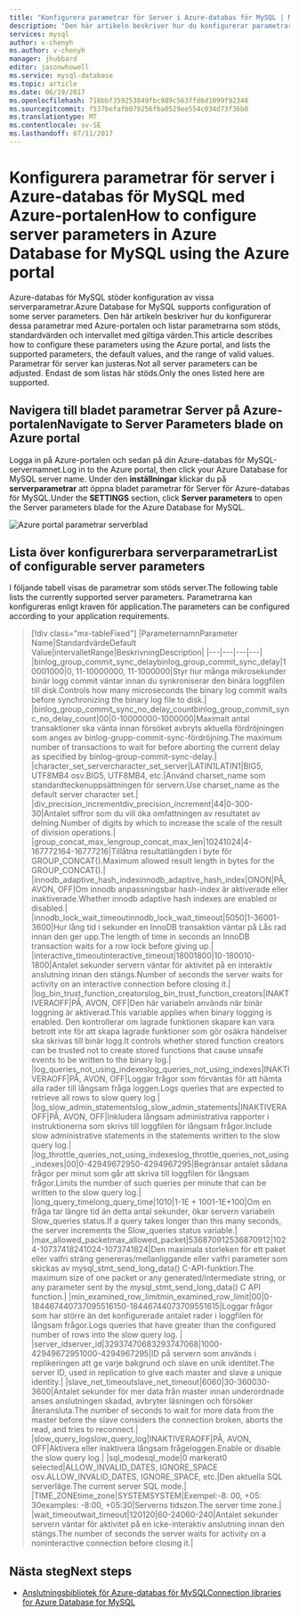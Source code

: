```yaml
---
title: "Konfigurera parametrar för Server i Azure-databas för MySQL | Microsoft Docs"
description: "Den här artikeln beskriver hur du konfigurerar parametrarna för tillgänglig server i Azure-databas för MySQL med Azure-portalen."
services: mysql
author: v-chenyh
ms.author: v-chenyh
manager: jhubbard
editor: jasonwhowell
ms.service: mysql-database
ms.topic: article
ms.date: 06/19/2017
ms.openlocfilehash: 718bbf359253849fbc989c563ffd6d1099f92348
ms.sourcegitcommit: f537befafb079256fba0529ee554c034d73f36b0
ms.translationtype: MT
ms.contentlocale: sv-SE
ms.lasthandoff: 07/11/2017
---
```

# <a name="how-to-configure-server-parameters-in-azure-database-for-mysql-using-the-azure-portal"></a><span data-ttu-id="d674b-103">Konfigurera parametrar för server i Azure-databas för MySQL med Azure-portalen</span><span class="sxs-lookup"><span data-stu-id="d674b-103">How to configure server parameters in Azure Database for MySQL using the Azure portal</span></span>

<span data-ttu-id="d674b-104">Azure-databas för MySQL stöder konfiguration av vissa serverparametrar.</span><span class="sxs-lookup"><span data-stu-id="d674b-104">Azure Database for MySQL supports configuration of some server parameters.</span></span> <span data-ttu-id="d674b-105">Den här artikeln beskriver hur du konfigurerar dessa parametrar med Azure-portalen och listar parametrarna som stöds, standardvärden och intervallet med giltiga värden.</span><span class="sxs-lookup"><span data-stu-id="d674b-105">This article describes how to configure these parameters using the Azure portal, and lists the supported parameters, the default values, and the range of valid values.</span></span> <span data-ttu-id="d674b-106">Parametrar för server kan justeras.</span><span class="sxs-lookup"><span data-stu-id="d674b-106">Not all server parameters can be adjusted.</span></span> <span data-ttu-id="d674b-107">Endast de som listas här stöds.</span><span class="sxs-lookup"><span data-stu-id="d674b-107">Only the ones listed here are supported.</span></span>

## <a name="navigate-to-server-parameters-blade-on-azure-portal"></a><span data-ttu-id="d674b-108">Navigera till bladet parametrar Server på Azure-portalen</span><span class="sxs-lookup"><span data-stu-id="d674b-108">Navigate to Server Parameters blade on Azure portal</span></span>

<span data-ttu-id="d674b-109">Logga in på Azure-portalen och sedan på din Azure-databas för MySQL-servernamnet.</span><span class="sxs-lookup"><span data-stu-id="d674b-109">Log in to the Azure portal, then click your Azure Database for MySQL server name.</span></span> <span data-ttu-id="d674b-110">Under den **inställningar** klickar du på **serverparametrar** att öppna bladet parametrar för Server för Azure-databas för MySQL.</span><span class="sxs-lookup"><span data-stu-id="d674b-110">Under the **SETTINGS** section, click **Server parameters** to open the Server parameters blade for the Azure Database for MySQL.</span></span>

![Azure portal parametrar serverblad](./media/howto-server-parameters/auzre-portal-server-parameters.png)

## <a name="list-of-configurable-server-parameters"></a><span data-ttu-id="d674b-112">Lista över konfigurerbara serverparametrar</span><span class="sxs-lookup"><span data-stu-id="d674b-112">List of configurable server parameters</span></span>

<span data-ttu-id="d674b-113">I följande tabell visas de parametrar som stöds server.</span><span class="sxs-lookup"><span data-stu-id="d674b-113">The following table lists the currently supported server parameters.</span></span> <span data-ttu-id="d674b-114">Parametrarna kan konfigureras enligt kraven för application.</span><span class="sxs-lookup"><span data-stu-id="d674b-114">The parameters can be configured according to your application requirements.</span></span>

> [!div class="mx-tableFixed"]
|<span data-ttu-id="d674b-115">Parameternamn</span><span class="sxs-lookup"><span data-stu-id="d674b-115">Parameter Name</span></span>|<span data-ttu-id="d674b-116">Standardvärde</span><span class="sxs-lookup"><span data-stu-id="d674b-116">Default Value</span></span>|<span data-ttu-id="d674b-117">intervallet</span><span class="sxs-lookup"><span data-stu-id="d674b-117">Range</span></span>|<span data-ttu-id="d674b-118">Beskrivning</span><span class="sxs-lookup"><span data-stu-id="d674b-118">Description</span></span>|
|---|---|---|---|
|<span data-ttu-id="d674b-119">binlog_group_commit_sync_delay</span><span class="sxs-lookup"><span data-stu-id="d674b-119">binlog_group_commit_sync_delay</span></span>|<span data-ttu-id="d674b-120">1000</span><span class="sxs-lookup"><span data-stu-id="d674b-120">1000</span></span>|<span data-ttu-id="d674b-121">0, 11-1000000</span><span class="sxs-lookup"><span data-stu-id="d674b-121">0, 11-1000000</span></span>|<span data-ttu-id="d674b-122">Styr hur många mikrosekunder binär logg commit väntar innan du synkroniserar den binära loggfilen till disk.</span><span class="sxs-lookup"><span data-stu-id="d674b-122">Controls how many microseconds the binary log commit waits before synchronizing the binary log file to disk.</span></span>|
|<span data-ttu-id="d674b-123">binlog_group_commit_sync_no_delay_count</span><span class="sxs-lookup"><span data-stu-id="d674b-123">binlog_group_commit_sync_no_delay_count</span></span>|<span data-ttu-id="d674b-124">0</span><span class="sxs-lookup"><span data-stu-id="d674b-124">0</span></span>|<span data-ttu-id="d674b-125">0-1000000</span><span class="sxs-lookup"><span data-stu-id="d674b-125">0-1000000</span></span>|<span data-ttu-id="d674b-126">Maximalt antal transaktioner ska vänta innan försöket avbryts aktuella fördröjningen som anges av binlog-grupp-commit-sync-fördröjning.</span><span class="sxs-lookup"><span data-stu-id="d674b-126">The maximum number of transactions to wait for before aborting the current delay as specified by binlog-group-commit-sync-delay.</span></span>|
|<span data-ttu-id="d674b-127">character_set_server</span><span class="sxs-lookup"><span data-stu-id="d674b-127">character_set_server</span></span>|<span data-ttu-id="d674b-128">LATIN1</span><span class="sxs-lookup"><span data-stu-id="d674b-128">LATIN1</span></span>|<span data-ttu-id="d674b-129">BIG5, UTF8MB4 osv.</span><span class="sxs-lookup"><span data-stu-id="d674b-129">BIG5, UTF8MB4, etc.</span></span>|<span data-ttu-id="d674b-130">Använd charset_name som standardteckenuppsättningen för servern.</span><span class="sxs-lookup"><span data-stu-id="d674b-130">Use charset_name as the default server character set.</span></span>|
|<span data-ttu-id="d674b-131">div_precision_increment</span><span class="sxs-lookup"><span data-stu-id="d674b-131">div_precision_increment</span></span>|<span data-ttu-id="d674b-132">4</span><span class="sxs-lookup"><span data-stu-id="d674b-132">4</span></span>|<span data-ttu-id="d674b-133">0-30</span><span class="sxs-lookup"><span data-stu-id="d674b-133">0-30</span></span>|<span data-ttu-id="d674b-134">Antalet siffror som du vill öka omfattningen av resultatet av delning.</span><span class="sxs-lookup"><span data-stu-id="d674b-134">Number of digits by which to increase the scale of the result of division operations.</span></span>|
|<span data-ttu-id="d674b-135">group_concat_max_len</span><span class="sxs-lookup"><span data-stu-id="d674b-135">group_concat_max_len</span></span>|<span data-ttu-id="d674b-136">1024</span><span class="sxs-lookup"><span data-stu-id="d674b-136">1024</span></span>|<span data-ttu-id="d674b-137">4-16777216</span><span class="sxs-lookup"><span data-stu-id="d674b-137">4-16777216</span></span>|<span data-ttu-id="d674b-138">Tillåtna resultatlängden i byte för GROUP_CONCAT().</span><span class="sxs-lookup"><span data-stu-id="d674b-138">Maximum allowed result length in bytes for the GROUP_CONCAT().</span></span>|
|<span data-ttu-id="d674b-139">innodb_adaptive_hash_index</span><span class="sxs-lookup"><span data-stu-id="d674b-139">innodb_adaptive_hash_index</span></span>|<span data-ttu-id="d674b-140">ON</span><span class="sxs-lookup"><span data-stu-id="d674b-140">ON</span></span>|<span data-ttu-id="d674b-141">PÅ, AV</span><span class="sxs-lookup"><span data-stu-id="d674b-141">ON, OFF</span></span>|<span data-ttu-id="d674b-142">Om innodb anpassningsbar hash-index är aktiverade eller inaktiverade.</span><span class="sxs-lookup"><span data-stu-id="d674b-142">Whether innodb adaptive hash indexes are enabled or disabled.</span></span>|
|<span data-ttu-id="d674b-143">innodb_lock_wait_timeout</span><span class="sxs-lookup"><span data-stu-id="d674b-143">innodb_lock_wait_timeout</span></span>|<span data-ttu-id="d674b-144">50</span><span class="sxs-lookup"><span data-stu-id="d674b-144">50</span></span>|<span data-ttu-id="d674b-145">1-3600</span><span class="sxs-lookup"><span data-stu-id="d674b-145">1-3600</span></span>|<span data-ttu-id="d674b-146">Hur lång tid i sekunder en InnoDB transaktion väntar på Lås rad innan den ger upp.</span><span class="sxs-lookup"><span data-stu-id="d674b-146">The length of time in seconds an InnoDB transaction waits for a row lock before giving up.</span></span>|
|<span data-ttu-id="d674b-147">interactive_timeout</span><span class="sxs-lookup"><span data-stu-id="d674b-147">interactive_timeout</span></span>|<span data-ttu-id="d674b-148">1800</span><span class="sxs-lookup"><span data-stu-id="d674b-148">1800</span></span>|<span data-ttu-id="d674b-149">10-1800</span><span class="sxs-lookup"><span data-stu-id="d674b-149">10-1800</span></span>|<span data-ttu-id="d674b-150">Antalet sekunder servern väntar för aktivitet på en interaktiv anslutning innan den stängs.</span><span class="sxs-lookup"><span data-stu-id="d674b-150">Number of seconds the server waits for activity on an interactive connection before closing it.</span></span>|
|<span data-ttu-id="d674b-151">log_bin_trust_function_creators</span><span class="sxs-lookup"><span data-stu-id="d674b-151">log_bin_trust_function_creators</span></span>|<span data-ttu-id="d674b-152">INAKTIVERA</span><span class="sxs-lookup"><span data-stu-id="d674b-152">OFF</span></span>|<span data-ttu-id="d674b-153">PÅ, AV</span><span class="sxs-lookup"><span data-stu-id="d674b-153">ON, OFF</span></span>|<span data-ttu-id="d674b-154">Den här variabeln används när binär loggning är aktiverad.</span><span class="sxs-lookup"><span data-stu-id="d674b-154">This variable applies when binary logging is enabled.</span></span> <span data-ttu-id="d674b-155">Den kontrollerar om lagrade funktionen skapare kan vara betrott inte för att skapa lagrade funktioner som gör osäkra händelser ska skrivas till binär logg.</span><span class="sxs-lookup"><span data-stu-id="d674b-155">It controls whether stored function creators can be trusted not to create stored functions that cause unsafe events to be written to the binary log.</span></span>|
|<span data-ttu-id="d674b-156">log_queries_not_using_indexes</span><span class="sxs-lookup"><span data-stu-id="d674b-156">log_queries_not_using_indexes</span></span>|<span data-ttu-id="d674b-157">INAKTIVERA</span><span class="sxs-lookup"><span data-stu-id="d674b-157">OFF</span></span>|<span data-ttu-id="d674b-158">PÅ, AV</span><span class="sxs-lookup"><span data-stu-id="d674b-158">ON, OFF</span></span>|<span data-ttu-id="d674b-159">Loggar frågor som förväntas för att hämta alla rader till långsam fråga loggen.</span><span class="sxs-lookup"><span data-stu-id="d674b-159">Logs queries that are expected to retrieve all rows to slow query log.</span></span>|
|<span data-ttu-id="d674b-160">log_slow_admin_statements</span><span class="sxs-lookup"><span data-stu-id="d674b-160">log_slow_admin_statements</span></span>|<span data-ttu-id="d674b-161">INAKTIVERA</span><span class="sxs-lookup"><span data-stu-id="d674b-161">OFF</span></span>|<span data-ttu-id="d674b-162">PÅ, AV</span><span class="sxs-lookup"><span data-stu-id="d674b-162">ON, OFF</span></span>|<span data-ttu-id="d674b-163">Inkludera långsam administrativa rapporter i instruktionerna som skrivs till loggfilen för långsam frågor.</span><span class="sxs-lookup"><span data-stu-id="d674b-163">Include slow administrative statements in the statements written to the slow query log.</span></span>|
|<span data-ttu-id="d674b-164">log_throttle_queries_not_using_indexes</span><span class="sxs-lookup"><span data-stu-id="d674b-164">log_throttle_queries_not_using_indexes</span></span>|<span data-ttu-id="d674b-165">0</span><span class="sxs-lookup"><span data-stu-id="d674b-165">0</span></span>|<span data-ttu-id="d674b-166">0-4294967295</span><span class="sxs-lookup"><span data-stu-id="d674b-166">0-4294967295</span></span>|<span data-ttu-id="d674b-167">Begränsar antalet sådana frågor per minut som går att skriva till loggfilen för långsam frågor.</span><span class="sxs-lookup"><span data-stu-id="d674b-167">Limits the number of such queries per minute that can be written to the slow query log.</span></span>|
|<span data-ttu-id="d674b-168">long_query_time</span><span class="sxs-lookup"><span data-stu-id="d674b-168">long_query_time</span></span>|<span data-ttu-id="d674b-169">10</span><span class="sxs-lookup"><span data-stu-id="d674b-169">10</span></span>|<span data-ttu-id="d674b-170">1-1E + 100</span><span class="sxs-lookup"><span data-stu-id="d674b-170">1-1E+100</span></span>|<span data-ttu-id="d674b-171">Om en fråga tar längre tid än detta antal sekunder, ökar servern variabeln Slow_queries status.</span><span class="sxs-lookup"><span data-stu-id="d674b-171">If a query takes longer than this many seconds, the server increments the Slow_queries status variable.</span></span>|
|<span data-ttu-id="d674b-172">max_allowed_packet</span><span class="sxs-lookup"><span data-stu-id="d674b-172">max_allowed_packet</span></span>|<span data-ttu-id="d674b-173">536870912</span><span class="sxs-lookup"><span data-stu-id="d674b-173">536870912</span></span>|<span data-ttu-id="d674b-174">1024-1073741824</span><span class="sxs-lookup"><span data-stu-id="d674b-174">1024-1073741824</span></span>|<span data-ttu-id="d674b-175">Den maximala storleken för ett paket eller valfri sträng genereras/mellanliggande eller valfri parameter som skickas av mysql_stmt_send_long_data() C-API-funktion.</span><span class="sxs-lookup"><span data-stu-id="d674b-175">The maximum size of one packet or any generated/intermediate string, or any parameter sent by the mysql_stmt_send_long_data() C API function.</span></span>|
|<span data-ttu-id="d674b-176">min_examined_row_limit</span><span class="sxs-lookup"><span data-stu-id="d674b-176">min_examined_row_limit</span></span>|<span data-ttu-id="d674b-177">0</span><span class="sxs-lookup"><span data-stu-id="d674b-177">0</span></span>|<span data-ttu-id="d674b-178">0-18446744073709551615</span><span class="sxs-lookup"><span data-stu-id="d674b-178">0-18446744073709551615</span></span>|<span data-ttu-id="d674b-179">Loggar frågor som har större än det konfigurerade antalet rader i loggfilen för långsam frågor.</span><span class="sxs-lookup"><span data-stu-id="d674b-179">Logs queries that have greater than the configured number of rows into the slow query log.</span></span> |
|<span data-ttu-id="d674b-180">server_id</span><span class="sxs-lookup"><span data-stu-id="d674b-180">server_id</span></span>|<span data-ttu-id="d674b-181">3293747068</span><span class="sxs-lookup"><span data-stu-id="d674b-181">3293747068</span></span>|<span data-ttu-id="d674b-182">1000-4294967295</span><span class="sxs-lookup"><span data-stu-id="d674b-182">1000-4294967295</span></span>|<span data-ttu-id="d674b-183">ID på servern som används i replikeringen att ge varje bakgrund och slave en unik identitet.</span><span class="sxs-lookup"><span data-stu-id="d674b-183">The server ID, used in replication to give each master and slave a unique identity.</span></span>|
|<span data-ttu-id="d674b-184">slave_net_timeout</span><span class="sxs-lookup"><span data-stu-id="d674b-184">slave_net_timeout</span></span>|<span data-ttu-id="d674b-185">60</span><span class="sxs-lookup"><span data-stu-id="d674b-185">60</span></span>|<span data-ttu-id="d674b-186">30-3600</span><span class="sxs-lookup"><span data-stu-id="d674b-186">30-3600</span></span>|<span data-ttu-id="d674b-187">Antalet sekunder för mer data från master innan underordnade anses anslutningen skadad, avbryter läsningen och försöker återansluta.</span><span class="sxs-lookup"><span data-stu-id="d674b-187">The number of seconds to wait for more data from the master before the slave considers the connection broken, aborts the read, and tries to reconnect.</span></span>|
|<span data-ttu-id="d674b-188">slow_query_log</span><span class="sxs-lookup"><span data-stu-id="d674b-188">slow_query_log</span></span>|<span data-ttu-id="d674b-189">INAKTIVERA</span><span class="sxs-lookup"><span data-stu-id="d674b-189">OFF</span></span>|<span data-ttu-id="d674b-190">PÅ, AV</span><span class="sxs-lookup"><span data-stu-id="d674b-190">ON, OFF</span></span>|<span data-ttu-id="d674b-191">Aktivera eller inaktivera långsam frågeloggen.</span><span class="sxs-lookup"><span data-stu-id="d674b-191">Enable or disable the slow query log.</span></span>|
|<span data-ttu-id="d674b-192">sql_mode</span><span class="sxs-lookup"><span data-stu-id="d674b-192">sql_mode</span></span>|<span data-ttu-id="d674b-193">0 markerat</span><span class="sxs-lookup"><span data-stu-id="d674b-193">0 selected</span></span>|<span data-ttu-id="d674b-194">ALLOW_INVALID_DATES, IGNORE_SPACE osv.</span><span class="sxs-lookup"><span data-stu-id="d674b-194">ALLOW_INVALID_DATES, IGNORE_SPACE, etc.</span></span>|<span data-ttu-id="d674b-195">Den aktuella SQL serverläge.</span><span class="sxs-lookup"><span data-stu-id="d674b-195">The current server SQL mode.</span></span>|
|<span data-ttu-id="d674b-196">TIME_ZONE</span><span class="sxs-lookup"><span data-stu-id="d674b-196">time_zone</span></span>|<span data-ttu-id="d674b-197">SYSTEM</span><span class="sxs-lookup"><span data-stu-id="d674b-197">SYSTEM</span></span>|<span data-ttu-id="d674b-198">Exempel:-8: 00, +05: 30</span><span class="sxs-lookup"><span data-stu-id="d674b-198">examples: -8:00, +05:30</span></span>|<span data-ttu-id="d674b-199">Serverns tidszon.</span><span class="sxs-lookup"><span data-stu-id="d674b-199">The server time zone.</span></span>|
|<span data-ttu-id="d674b-200">wait_timeout</span><span class="sxs-lookup"><span data-stu-id="d674b-200">wait_timeout</span></span>|<span data-ttu-id="d674b-201">120</span><span class="sxs-lookup"><span data-stu-id="d674b-201">120</span></span>|<span data-ttu-id="d674b-202">60-240</span><span class="sxs-lookup"><span data-stu-id="d674b-202">60-240</span></span>|<span data-ttu-id="d674b-203">Antalet sekunder servern väntar för aktivitet på en icke-interaktiv anslutning innan den stängs.</span><span class="sxs-lookup"><span data-stu-id="d674b-203">The number of seconds the server waits for activity on a noninteractive connection before closing it.</span></span>|

## <a name="next-steps"></a><span data-ttu-id="d674b-204">Nästa steg</span><span class="sxs-lookup"><span data-stu-id="d674b-204">Next steps</span></span>
- [<span data-ttu-id="d674b-205">Anslutningsbibliotek för Azure-databas för MySQL</span><span class="sxs-lookup"><span data-stu-id="d674b-205">Connection libraries for Azure Database for MySQL</span></span>](concepts-connection-libraries.md)
